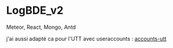 # LogBDE_v2
Meteor, React, Mongo, Antd

j'ai aussi adapté ca pour l'UTT avec useraccounts : [accounts-utt](https://atmospherejs.com/jav/accounts-utt)

